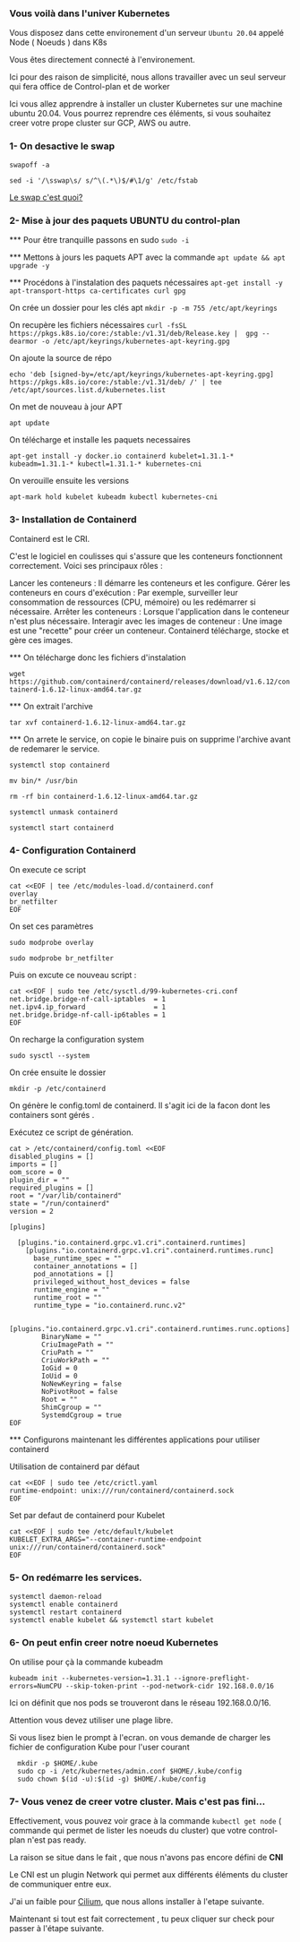 ### Vous voilà dans l'univer Kubernetes

Vous disposez dans cette environement d'un serveur `Ubuntu 20.04` appelé Node ( Noeuds ) dans K8s

Vous êtes directement connecté à l'environement.

Ici pour des raison de simplicité, nous allons travailler avec un seul serveur qui fera office de Control-plan et de worker 

Ici vous allez apprendre à installer un cluster Kubernetes sur une machine ubuntu 20.04. 
Vous pourrez reprendre ces éléments, si vous souhaitez creer votre prope cluster sur GCP, AWS ou autre. 

### 1- On desactive le swap 

`swapoff -a`

`sed -i '/\sswap\s/ s/^\(.*\)$/#\1/g' /etc/fstab`

[Le swap c'est quoi?](https://fr.wikipedia.org/wiki/Espace_d%27%C3%A9change#:~:text=L'espace%20d'%C3%A9change%2C,se%20trouvent%20en%20m%C3%A9moire%20vive.)

### 2- Mise à jour des paquets UBUNTU du control-plan 

***  Pour être tranquille passons en sudo `sudo -i `

***  Mettons à jours les paquets APT avec la commande `apt update && apt upgrade -y`

***  Procédons à l'instalation des paquets nécessaires `apt-get install -y apt-transport-https ca-certificates curl gpg`

On crée un dossier pour les clés apt `mkdir -p -m 755 /etc/apt/keyrings`

On recupère les fichiers nécessaires `curl -fsSL https://pkgs.k8s.io/core:/stable:/v1.31/deb/Release.key |  gpg --dearmor -o /etc/apt/keyrings/kubernetes-apt-keyring.gpg`

On ajoute la source de répo

`echo 'deb [signed-by=/etc/apt/keyrings/kubernetes-apt-keyring.gpg] https://pkgs.k8s.io/core:/stable:/v1.31/deb/ /' | tee /etc/apt/sources.list.d/kubernetes.list`

On met de nouveau à jour APT 

`apt update`

On télécharge et installe les paquets necessaires 

`apt-get install -y docker.io containerd kubelet=1.31.1-* kubeadm=1.31.1-* kubectl=1.31.1-* kubernetes-cni`

On verouille ensuite les versions 

`apt-mark hold kubelet kubeadm kubectl kubernetes-cni`

### 3- Installation de Containerd 

Containerd est le CRI. 

C'est le logiciel en coulisses qui s'assure que les conteneurs fonctionnent correctement. Voici ses principaux rôles :

Lancer les conteneurs : Il démarre les conteneurs et les configure.
Gérer les conteneurs en cours d'exécution : Par exemple, surveiller leur consommation de ressources (CPU, mémoire) ou les redémarrer si nécessaire.
Arrêter les conteneurs : Lorsque l'application dans le conteneur n'est plus nécessaire.
Interagir avec les images de conteneur : Une image est une "recette" pour créer un conteneur. Containerd télécharge, stocke et gère ces images.

*** On télécharge donc les fichiers d'instalation 

`wget https://github.com/containerd/containerd/releases/download/v1.6.12/containerd-1.6.12-linux-amd64.tar.gz`

*** On extrait l'archive 

`tar xvf containerd-1.6.12-linux-amd64.tar.gz`

*** On arrete le service, on copie le binaire puis on supprime l'archive avant de redemarer le service.

`systemctl stop containerd`

`mv bin/* /usr/bin`

`rm -rf bin containerd-1.6.12-linux-amd64.tar.gz`

`systemctl unmask containerd`

`systemctl start containerd`

### 4- Configuration Containerd

On execute ce script 

```
cat <<EOF | tee /etc/modules-load.d/containerd.conf
overlay
br_netfilter
EOF
```

On set ces paramètres 

`sudo modprobe overlay`

`sudo modprobe br_netfilter`

Puis on excute ce nouveau script :

```
cat <<EOF | sudo tee /etc/sysctl.d/99-kubernetes-cri.conf
net.bridge.bridge-nf-call-iptables  = 1
net.ipv4.ip_forward                 = 1
net.bridge.bridge-nf-call-ip6tables = 1
EOF
```

On recharge la configuration system 

`sudo sysctl --system`

On crée ensuite le dossier 

`mkdir -p /etc/containerd`

On génère le config.toml de containerd. Il s'agit ici de la facon dont les containers sont gérés .

Exécutez ce script de génération.

```
cat > /etc/containerd/config.toml <<EOF
disabled_plugins = []
imports = []
oom_score = 0
plugin_dir = ""
required_plugins = []
root = "/var/lib/containerd"
state = "/run/containerd"
version = 2

[plugins]

  [plugins."io.containerd.grpc.v1.cri".containerd.runtimes]
    [plugins."io.containerd.grpc.v1.cri".containerd.runtimes.runc]
      base_runtime_spec = ""
      container_annotations = []
      pod_annotations = []
      privileged_without_host_devices = false
      runtime_engine = ""
      runtime_root = ""
      runtime_type = "io.containerd.runc.v2"

      [plugins."io.containerd.grpc.v1.cri".containerd.runtimes.runc.options]
        BinaryName = ""
        CriuImagePath = ""
        CriuPath = ""
        CriuWorkPath = ""
        IoGid = 0
        IoUid = 0
        NoNewKeyring = false
        NoPivotRoot = false
        Root = ""
        ShimCgroup = ""
        SystemdCgroup = true
EOF
```

*** Configurons maintenant les différentes applications pour utiliser containerd


Utilisation de containerd par défaut 

```
cat <<EOF | sudo tee /etc/crictl.yaml
runtime-endpoint: unix:///run/containerd/containerd.sock
EOF
```

Set par defaut de containerd pour Kubelet

```
cat <<EOF | sudo tee /etc/default/kubelet
KUBELET_EXTRA_ARGS="--container-runtime-endpoint unix:///run/containerd/containerd.sock"
EOF

```

### 5- On redémarre les services.

```
systemctl daemon-reload
systemctl enable containerd
systemctl restart containerd
systemctl enable kubelet && systemctl start kubelet

```

### 6- On peut enfin creer notre noeud Kubernetes 

On utilise pour çà 
la commande kubeadm 

`kubeadm init --kubernetes-version=1.31.1 --ignore-preflight-errors=NumCPU --skip-token-print --pod-network-cidr 192.168.0.0/16`

Ici on définit que nos pods se trouveront dans le réseau 192.168.0.0/16. 

Attention vous devez utiliser une plage libre. 

Si vous lisez bien le prompt à l'ecran. on vous demande de charger les fichier de configuration Kube pour l'user courant

```
  mkdir -p $HOME/.kube
  sudo cp -i /etc/kubernetes/admin.conf $HOME/.kube/config
  sudo chown $(id -u):$(id -g) $HOME/.kube/config

  ```

### 7- Vous venez de creer votre cluster. Mais c'est pas fini...

Effectivement, 
vous pouvez voir grace à la commande 
`kubectl get node`
( commande qui permet de lister les noeuds du cluster) que votre control-plan n'est pas ready. 

La raison se situe dans le fait , que nous n'avons pas encore défini de **CNI** 

Le CNI est un plugin Network qui permet aux différents éléments du cluster de communiquer entre eux. 

J'ai un faible pour [Cilium](https://cilium.io/), que nous allons installer à l'etape suivante. 


Maintenant si tout est fait correctement , tu peux cliquer sur check pour passer à l'étape suivante. 
 



